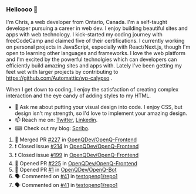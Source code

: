 ### Helloooo 👋

I'm Chris, a web developer from Ontario, Canada. I'm a self-taught developer pursuing a career in web dev. I enjoy building beautiful sites and apps with web technology.
I kick-started my coding journey with freeCodeCamp and claimed five of their certifications.  I currently working on personal projects in JavaScript, especially with React/Next.js, though I'm open to learning other languages and frameworks. I love the web platform and I'm excited by the powerful technolgies which can developers can efficiently build amazing sites and apps with. Lately I've been getting my feet wet with larger projects by contributing to https://github.com/Automattic/wp-calypso .

When I get down to coding, I enjoy the satisfaction of creating complex interaction and the eye candy of adding styles to my HTML. 

- 💬 Ask me about putting your visual design into code. I enjoy CSS, but design isn't my strength, so I'd love to implement your amazing design.
- 📫 Reach me on: [Twitter](https://twitter.com/Christo28120856), [Linkedin](https://www.linkedin.com/in/christopher-stevers-07b9a5204/).
- ⌨ Check out my blog: [Scribo](https://christopherstevers.cf).
<!--
**Christopher-Stevers/Christopher-Stevers** is a ✨ _special_ ✨ repository because its `README.md` (this file) appears on your GitHub profile.

Here are some ideas to get you started:

- 🔭 I’m currently working on ...
- 🌱 I’m currently learning ...
- 👯 I’m looking to collaborate on ...
- 🤔 I’m looking for help with ...
- 😄 Pronouns: ...
- ⚡ Fun fact: ...
-->

<!--START_SECTION:activity-->
1. 🎉 Merged PR [#227](https://github.com/OpenQDev/OpenQ-Frontend/pull/227) in [OpenQDev/OpenQ-Frontend](https://github.com/OpenQDev/OpenQ-Frontend)
2. ❗️ Closed issue [#214](https://github.com/OpenQDev/OpenQ-Frontend/issues/214) in [OpenQDev/OpenQ-Frontend](https://github.com/OpenQDev/OpenQ-Frontend)
3. ❗️ Closed issue [#199](https://github.com/OpenQDev/OpenQ-Frontend/issues/199) in [OpenQDev/OpenQ-Frontend](https://github.com/OpenQDev/OpenQ-Frontend)
4. 💪 Opened PR [#225](https://github.com/OpenQDev/OpenQ-Frontend/pull/225) in [OpenQDev/OpenQ-Frontend](https://github.com/OpenQDev/OpenQ-Frontend)
5. 💪 Opened PR [#1](https://github.com/OpenQDev/OpenQ-Bot/pull/1) in [OpenQDev/OpenQ-Bot](https://github.com/OpenQDev/OpenQ-Bot)
6. 🗣 Commented on [#41](https://github.com/testopenq1/repo1/issues/41) in [testopenq1/repo1](https://github.com/testopenq1/repo1)
7. 🗣 Commented on [#41](https://github.com/testopenq1/repo1/issues/41) in [testopenq1/repo1](https://github.com/testopenq1/repo1)
<!--END_SECTION:activity-->
